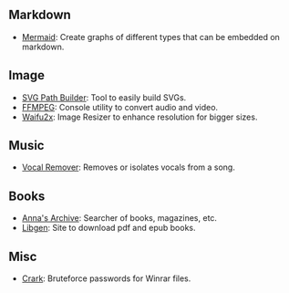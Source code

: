 ## Markdown
- [Mermaid](https://mermaid.live): Create graphs of different types that can be embedded on markdown.

## Image
- [SVG Path Builder](https://mavo.io/demos/svgpath/): Tool to easily build SVGs.
- [FFMPEG](https://ffmpeg.org): Console utility to convert audio and video.
- [Waifu2x](https://waifu2x.udp.jp): Image Resizer to enhance resolution for bigger sizes.

## Music

- [Vocal Remover](https://vocalremover.org): Removes or isolates vocals from a song.

## Books
- [Anna's Archive](https://annas-archive.org/about): Searcher of books, magazines, etc.
- [Libgen](https://libgen.is): Site to download pdf and epub books.

## Misc
- [Crark](https://www.crark.net): Bruteforce passwords for Winrar files.